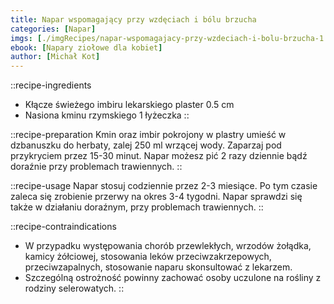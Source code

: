 ```yaml
---
title: Napar wspomagający przy wzdęciach i bólu brzucha
categories: [Napar]
imgs: [./imgRecipes/napar-wspomagajacy-przy-wzdeciach-i-bolu-brzucha-1.jpg, ./napar-wspomagajacy-przy-wzdeciach-i-bolu-brzucha-2.jpg]
ebook: [Napary ziołowe dla kobiet]
author: [Michał Kot]
---
```


::recipe-ingredients
- Kłącze świeżego imbiru lekarskiego plaster 0.5 cm
- Nasiona kminu rzymskiego 1 łyżeczka
::

::recipe-preparation
Kmin oraz imbir pokrojony w plastry umieść w dzbanuszku do herbaty, zalej 250 ml wrzącej wody. Zaparzaj pod przykryciem przez 15-30 minut. Napar możesz pić 2 razy dziennie bądź doraźnie przy problemach trawiennych.
::

::recipe-usage
Napar stosuj codziennie przez 2-3 miesiące. Po tym czasie zaleca się zrobienie przerwy na okres 3-4 tygodni. Napar sprawdzi się także w działaniu doraźnym, przy problemach trawiennych.
::

::recipe-contraindications
- W przypadku występowania chorób przewlekłych, wrzodów żołądka, kamicy żółciowej, stosowania leków przeciwzakrzepowych, przeciwzapalnych, stosowanie naparu skonsultować z lekarzem.
- Szczególną ostrożność powinny zachować osoby uczulone na rośliny z rodziny selerowatych.
::
